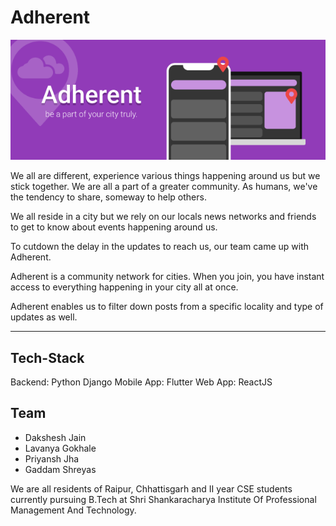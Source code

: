 # Adherent

![Adherent Header](team-files/adherent-header.png)

We all are different, experience various things happening around us but we stick together. We are all a part of a greater community. As humans, we've the tendency to share, someway to help others.

We all reside in a city but we rely on our locals news networks and friends to get to know about events happening around us.

To cutdown the delay in the updates to reach us, our team came up with Adherent.

Adherent is a community network for cities. When you join, you have instant access to everything happening in your city all at once.

Adherent enables us to filter down posts from a specific locality and type of updates as well.

___

## Tech-Stack

Backend: Python Django
Mobile App: Flutter
Web App: ReactJS


## Team

- Dakshesh Jain
- Lavanya Gokhale
- Priyansh Jha
- Gaddam Shreyas


We are all residents of Raipur, Chhattisgarh and II year CSE students currently pursuing B.Tech at Shri Shankaracharya Institute Of Professional Management And Technology.


